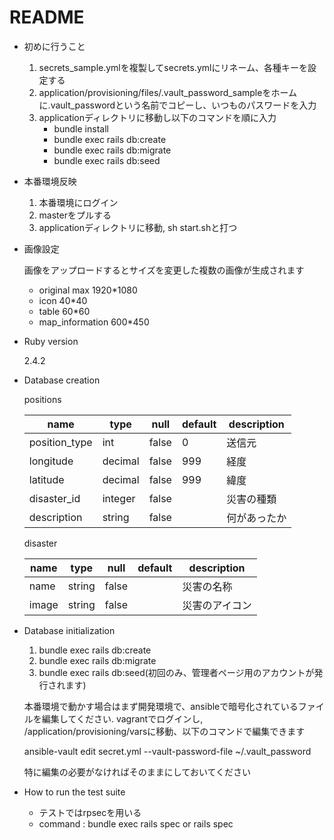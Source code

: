 # README

* 初めに行うこと
  1. secrets_sample.ymlを複製してsecrets.ymlにリネーム、各種キーを設定する
  2. application/provisioning/files/.vault_password_sampleをホームに.vault_passwordという名前でコピーし、いつものパスワードを入力
  3. applicationディレクトリに移動し以下のコマンドを順に入力
      * bundle install
      * bundle exec rails db:create
      * bundle exec rails db:migrate
      * bundle exec rails db:seed

* 本番環境反映

  1. 本番環境にログイン
  2. masterをプルする
  3. applicationディレクトリに移動, sh start.shと打つ

* 画像設定

  画像をアップロードするとサイズを変更した複数の画像が生成されます

  - original max 1920*1080
  - icon 40*40
  - table 60*60
  - map_information 600*450

* Ruby version

  2.4.2

* Database creation

  positions

  |name           |type     |null   |default  |description  |
  |---------------|---------|-------|---------|-------------|
  |position_type  |int      |false  |0        |送信元        |
  |longitude      |decimal  |false  |999      |経度          |
  |latitude       |decimal  |false  |999      |緯度          |
  |disaster_id    |integer  |false  |         |災害の種類     |
  |description    |string   |false  |         |何があったか   |

  disaster

  |name           |type     |null   |default  |description  |
  |---------------|---------|-------|---------|-------------|
  |name  |string   |false  |         |災害の名称    |
  |image          |string   |false  |         |災害のアイコン |

* Database initialization
  1. bundle exec rails db:create
  2. bundle exec rails db:migrate
  3. bundle exec rails db:seed(初回のみ、管理者ページ用のアカウントが発行されます)

  本番環境で動かす場合はまず開発環境で、ansibleで暗号化されているファイルを編集してください. vagrantでログインし, /application/provisioning/varsに移動、以下のコマンドで編集できます

  ansible-vault edit secret.yml --vault-password-file ~/.vault_password

  特に編集の必要がなければそのままにしておいてください

* How to run the test suite
  * テストではrpsecを用いる
  * command : bundle exec rails spec or rails spec
